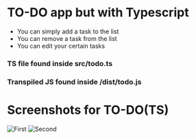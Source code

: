 # TO-DO app but with Typescript

- You can simply add a task to the list
- You can remove a task from the list
- You can edit your certain tasks

### TS file found inside src/todo.ts

### Transpiled JS found inside /dist/todo.js

# Screenshots for TO-DO(TS)

![First](/screenshot/image.png)
![Second](/screenshot/image-1.png)
